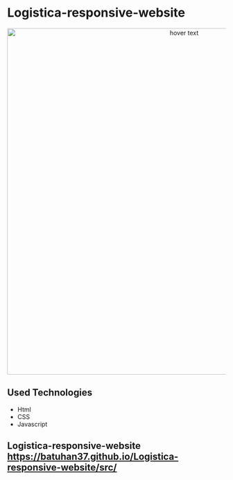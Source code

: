 # Logistica-responsive-website



<p align="center">
  <a href="https://batuhan37.github.io/Logistica-responsive-website/src/">
  <img src="https://r.resimlink.com/DuW7Zx.jpg" width="800px" title="hover text">
  </a>
</p>

## Used Technologies

* Html
* CSS
* Javascript

##  Logistica-responsive-website https://batuhan37.github.io/Logistica-responsive-website/src/
